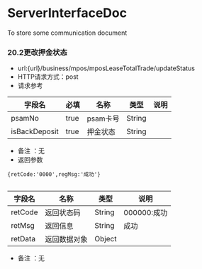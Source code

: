 # ServerInterfaceDoc
To store some communication document



### 20.2更改押金状态
- url:{url}/business/mpos/mposLeaseTotalTrade/updateStatus
- HTTP请求方式：post
- 请求参考



 字段名 | 必填 | 名称 | 类型| 说明|
---|---|---|---|---|
psamNo | true |psam卡号|String|
isBackDeposit| true|押金状态|String

  - 备注 ：无
  - 返回参数
  
```
{retCode:'0000',regMsg:'成功'}
  
```
字段名 | 名称 | 类型| 说明|
---|---|---|---|
retCode | 返回状态码 |String|000000:成功
retMsg| 返回信息|String|成功
retData|返回数据对象|Object|
 - 备注 ：无
